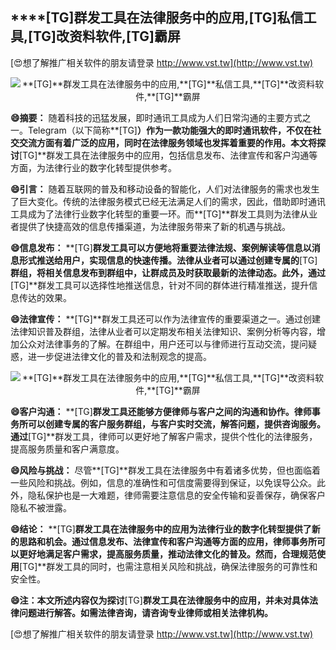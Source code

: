 ## ****[TG]**群发工具在法律服务中的应用,**[TG]**私信工具,**[TG]**改资料软件,**[TG]**霸屏**

[😍想了解推广相关软件的朋友请登录 http://www.vst.tw](http://www.vst.tw)

 <center><img src="https://vst.tw/MP4/tuiguang/png/3.png" alt="**[TG]**群发工具在法律服务中的应用,**[TG]**私信工具,**[TG]**改资料软件,**[TG]**霸屏"></center>

**😄摘要：**
随着科技的迅猛发展，即时通讯工具成为人们日常沟通的主要方式之一。Telegram（以下简称**[TG]**）作为一款功能强大的即时通讯软件，不仅在社交交流方面有着广泛的应用，同时在法律服务领域也发挥着重要的作用。本文将探讨**[TG]**群发工具在法律服务中的应用，包括信息发布、法律宣传和客户沟通等方面，为法律行业的数字化转型提供参考。

**😄引言：**
随着互联网的普及和移动设备的智能化，人们对法律服务的需求也发生了巨大变化。传统的法律服务模式已经无法满足人们的需求，因此，借助即时通讯工具成为了法律行业数字化转型的重要一环。而**[TG]**群发工具则为法律从业者提供了快捷高效的信息传播渠道，为法律服务带来了新的机遇与挑战。

**😄信息发布：**
**[TG]**群发工具可以方便地将重要法律法规、案例解读等信息以消息形式推送给用户，实现信息的快速传播。法律从业者可以通过创建专属的**[TG]**群组，将相关信息发布到群组中，让群成员及时获取最新的法律动态。此外，通过**[TG]**群发工具可以选择性地推送信息，针对不同的群体进行精准推送，提升信息传达的效果。

**😄法律宣传：**
**[TG]**群发工具还可以作为法律宣传的重要渠道之一。通过创建法律知识普及群组，法律从业者可以定期发布相关法律知识、案例分析等内容，增加公众对法律事务的了解。在群组中，用户还可以与律师进行互动交流，提问疑惑，进一步促进法律文化的普及和法制观念的提高。

 <center><img src="https://vst.tw/MP4/tuiguang/png/5.png" alt="**[TG]**群发工具在法律服务中的应用,**[TG]**私信工具,**[TG]**改资料软件,**[TG]**霸屏"></center>

**😄客户沟通：**
**[TG]**群发工具还能够方便律师与客户之间的沟通和协作。律师事务所可以创建专属的客户服务群组，与客户实时交流，解答问题，提供咨询服务。通过**[TG]**群发工具，律师可以更好地了解客户需求，提供个性化的法律服务，提高服务质量和客户满意度。

**😄风险与挑战：**
尽管**[TG]**群发工具在法律服务中有着诸多优势，但也面临着一些风险和挑战。例如，信息的准确性和可信度需要得到保证，以免误导公众。此外，隐私保护也是一大难题，律师需要注意信息的安全传输和妥善保存，确保客户隐私不被泄露。

**😄结论：**
**[TG]**群发工具在法律服务中的应用为法律行业的数字化转型提供了新的思路和机会。通过信息发布、法律宣传和客户沟通等方面的应用，律师事务所可以更好地满足客户需求，提高服务质量，推动法律文化的普及。然而，合理规范使用**[TG]**群发工具的同时，也需注意相关风险和挑战，确保法律服务的可靠性和安全性。

**😄注：本文所述内容仅为探讨**[TG]**群发工具在法律服务中的应用，并未对具体法律问题进行解答。如需法律咨询，请咨询专业律师或相关法律机构。**

[😍想了解推广相关软件的朋友请登录 http://www.vst.tw](http://www.vst.tw)



